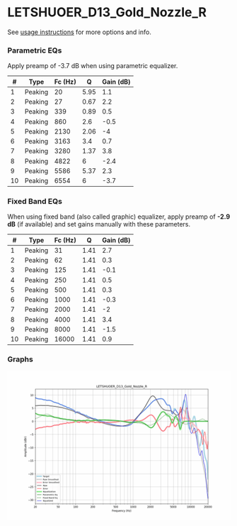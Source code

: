 # LETSHUOER_D13_Gold_Nozzle_R
See [usage instructions](https://github.com/jaakkopasanen/AutoEq#usage) for more options and info.

### Parametric EQs
Apply preamp of -3.7 dB when using parametric equalizer.

|   # | Type    |   Fc (Hz) |    Q |   Gain (dB) |
|-----|---------|-----------|------|-------------|
|   1 | Peaking |        20 | 5.95 |         1.1 |
|   2 | Peaking |        27 | 0.67 |         2.2 |
|   3 | Peaking |       339 | 0.89 |         0.5 |
|   4 | Peaking |       860 | 2.6  |        -0.5 |
|   5 | Peaking |      2130 | 2.06 |        -4   |
|   6 | Peaking |      3163 | 3.4  |         0.7 |
|   7 | Peaking |      3280 | 1.37 |         3.8 |
|   8 | Peaking |      4822 | 6    |        -2.4 |
|   9 | Peaking |      5586 | 5.37 |         2.3 |
|  10 | Peaking |      6554 | 6    |        -3.7 |

### Fixed Band EQs
When using fixed band (also called graphic) equalizer, apply preamp of **-2.9 dB** (if available) and set gains manually with these parameters.

|   # | Type    |   Fc (Hz) |    Q |   Gain (dB) |
|-----|---------|-----------|------|-------------|
|   1 | Peaking |        31 | 1.41 |         2.7 |
|   2 | Peaking |        62 | 1.41 |         0.3 |
|   3 | Peaking |       125 | 1.41 |        -0.1 |
|   4 | Peaking |       250 | 1.41 |         0.5 |
|   5 | Peaking |       500 | 1.41 |         0.3 |
|   6 | Peaking |      1000 | 1.41 |        -0.3 |
|   7 | Peaking |      2000 | 1.41 |        -2   |
|   8 | Peaking |      4000 | 1.41 |         3.4 |
|   9 | Peaking |      8000 | 1.41 |        -1.5 |
|  10 | Peaking |     16000 | 1.41 |         0.9 |

### Graphs
![](./LETSHUOER_D13_Gold_Nozzle_R.png)
